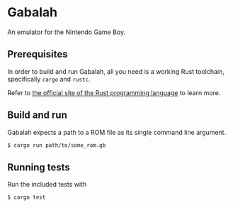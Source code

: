# Gabalah

An emulator for the Nintendo Game Boy.

## Prerequisites

In order to build and run Gabalah, all you need is 
a working Rust toolchain, specifically `cargo` and `rustc`.

Refer to [the official site of the Rust programming language](https://www.rust-lang.org) 
to learn more.

## Build and run

Gabalah expects a path to a ROM file as its single command line argument.

``` sh
$ cargo run path/to/some_rom.gb
```

## Running tests

Run the included tests with

``` sh
$ cargo test
```